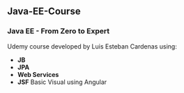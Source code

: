 ## Java-EE-Course
### Java EE -  From Zero to Expert 
Udemy course developed by Luis Esteban Cardenas using:
- **JB**
- **JPA**
- **Web Services**
- **JSF**
Basic Visual using Angular
